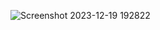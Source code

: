 ![Screenshot 2023-12-19 192822](https://github.com/kajalk841410/GuessNumber/assets/101002282/9d39c3df-725e-479e-97ab-9dbd2d11d595)
